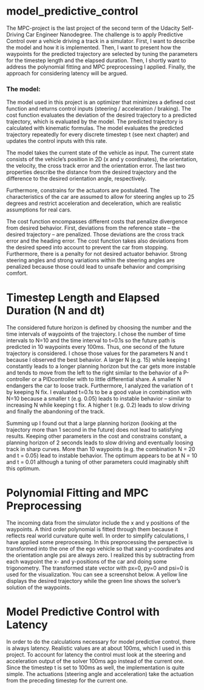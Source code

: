 # model_predictive_control

The MPC-project is the last project of the second term of the Udacity Self-Driving Car
Engineer Nanodegree. The challenge is to apply Predictive Control over a vehicle driving
a track in a simulator. First, I want to describe the model and how it is implemented.
Then, I want to present how the waypoints for the predicted trajectory are selected by
tuning the parameters for the timestep length and the elapsed duration. Then, I shortly
want to address the polynomial fitting and MPC preprocessing I applied. Finally, the
approach for considering latency will be argued.

### The model:
The model used in this project is an optimizer that minimizes a defined cost function
and returns control inputs (steering / acceleration / braking). The cost function
evaluates the deviation of the desired trajectory to a predicted trajectory, which is
evaluated by the model. The predicted trajectory is calculated with kinematic formulas.
The model evaluates the predicted trajectory repeatedly for every discrete timestep t
(see next chapter) and updates the control inputs with this rate.

The model takes the current state of the vehicle as input. The current state consists of
the vehicle’s position in 2D (x and y coordinates), the orientation, the velocity, the cross
track error and the orientation error. The last two properties describe the distance from
the desired trajectory and the difference to the desired orientation angle, respectively.

Furthermore, constrains for the actuators are postulated. The characteristics of the car
are assumed to allow for steering angles up to 25 degrees and restrict acceleration and
deceleration, which are realistic assumptions for real cars.

The cost function encompasses different costs that penalize divergence from desired
behavior. First, deviations from the reference state – the desired trajectory – are
penalized. Those deviations are the cross track error and the heading error. The cost
function takes also deviations from the desired speed into account to prevent the car
from stopping. Furthermore, there is a penalty for not desired actuator behavior. Strong
steering angles and strong variations within the steering angles are penalized because
those could lead to unsafe behavior and comprising comfort.

# Timestep Length and Elapsed Duration (N and dt)
The considered future horizon is defined by choosing the number and the time intervals
of waypoints of the trajectory. I chose the number of time intervals to N=10 and the time
interval to t=0.1s so the future path is predicted in 10 waypoints every 100ms. Thus, one
second of the future trajectory is considered. I chose those values for the parameters N
and t because I observed the best behavior. A larger N (e.g. 15) while keeping t
constantly leads to a longer planning horizon but the car gets more instable and tends to
move from the left to the right similar to the behavior of a P-controller or a PIDcontroller
with to little differential share. A smaller N endangers the car to loose track.
Furthermore, I analyzed the variation of t by keeping N fix. I evaluated t=0.1s to be a
good value in combination with N=10 because a smaller t (e.g. 0.05) leads to instable
behavior – similar to increasing N while keeping t fix. A higher t (e.g. 0.2) leads to slow
driving and finally the abandoning of the track.

Summing up I found out that a large planning horizon (looking at the trajectory more
than 1 second in the future) does not lead to satisfying results. Keeping other
parameters in the cost and constrains constant, a planning horizon of 2 seconds leads to
slow driving and eventually loosing track in sharp curves. More than 10 waypoints (e.g.
the combination N = 20 and t = 0.05) lead to instable behavior. The optimum appears to
be at N = 10 and t = 0.01 although a tuning of other parameters could imaginably shift
this optimum.

# Polynomial Fitting and MPC Preprocessing
The incoming data from the simulator include the x and y positions of the waypoints. A
third order polynomial is fitted through them because it reflects real world curvature
quite well. In order to simplify calculations, I have applied some preprocessing. In this
preprocessing the perspective is transformed into the one of the ego vehicle so that xand
y-coordinates and the orientation angle psi are always zero. I realized this by
subtracting from each waypoint the x- and y-positions of the car and doing some
trigonometry. The transformed state vector with px=0, py=0 and psi=0 is used for the
visualization. You can see a screenshot below. A yellow line displays the desired
trajectory while the green line shows the solver’s solution of the waypoints.

# Model Predictive Control with Latency
In order to do the calculations necessary for model predictive control, there is always
latency. Realistic values are at about 100ms, which I used in this project. To account for
latency the control must look at the steering and acceleration output of the solver
100ms ago instead of the current one. Since the timestep t is set to 100ms as well, the
implementation is quite simple. The actuations (steering angle and acceleration) take
the actuation from the preceding timestep for the current one.
